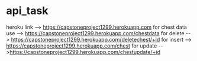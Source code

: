 # api_task


heroku link --> https://capstoneproject1299.herokuapp.com
for chest data use --> https://capstoneproject1299.herokuapp.com/chestdata
for delete --> https://capstoneproject1299.herokuapp.com/deletechest/+id
for insert --> https://capstoneproject1299.herokuapp.com/chest
for update -->https://capstoneproject1299.herokuapp.com/chestupdate/+id
